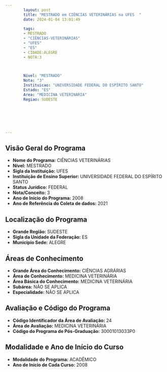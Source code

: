 ```yaml
---
        layout: post
        title: "MESTRADO em CIÊNCIAS VETERINÁRIAS na UFES  "
        date: 2024-01-04 13:01:49
     
        tags:
        - MESTRADO
        - "CIÊNCIAS-VETERINÁRIAS"
        - "UFES"
        - "ES"
        - CIDADE:ALEGRE
        - NOTA:3
        
       

        Nivel: "MESTRADO"
        Nota: "3"
        Instituicao: "UNIVERSIDADE FEDERAL DO ESPÍRITO SANTO"
        Estado: "ES"
        Area: "MEDICINA VETERINÁRIA"
        Regiao: SUDESTE
        
        
        
        
        
        
---
```

## Visão Geral do Programa
- **Nome do Programa:** CIÊNCIAS VETERINÁRIAS
- **Nível:** MESTRADO
- **Sigla da Instituição:** UFES
- **Instituição de Ensino Superior:** UNIVERSIDADE FEDERAL DO ESPÍRITO SANTO
- **Status Jurídico:** FEDERAL
- **Nota/Conceito:** 3
- **Ano de Início do Programa:** 2008
- **Ano de Referência do Coleta de dados:** 2021

## Localização do Programa
- **Grande Região:** SUDESTE
- **Sigla da Unidade da Federação:** ES
- **Município Sede:** ALEGRE

## Áreas de Conhecimento
- **Grande Área do Conhecimento:** CIÊNCIAS AGRÁRIAS
- **Área de Conhecimento:** MEDICINA VETERINÁRIA
- **Área Básica do Conhecimento:** MEDICINA VETERINÁRIA
- **Subárea:** NÃO SE APLICA
- **Especialidade:** NÃO SE APLICA

## Avaliação e Código do Programa
- **Código Identificador da Área de Avaliação:** 24
- **Área de Avaliação:** MEDICINA VETERINÁRIA
- **Código do Programa de Pós-Graduação:** 30001013033P0


## Modalidade e Ano de Início do Curso
- **Modalidade do Programa:** ACADÊMICO
- **Ano de Início de Cada Curso:** 2008

